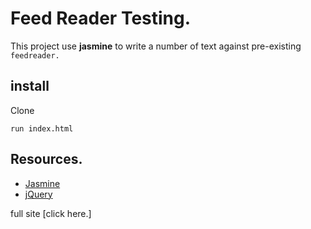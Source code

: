 #  Feed Reader Testing.

This project use **jasmine** to write a number of text against pre-existing `feedreader.`

## install
Clone

`run index.html`

## Resources.

* [Jasmine](http://jasmine.github.io/)
* [jQuery](https://jquery.com/)

full site [click here.]